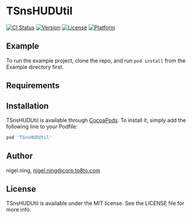 # TSnsHUDUtil

[![CI Status](https://img.shields.io/travis/nigel.ning/TSnsHUDUtil.svg?style=flat)](https://travis-ci.org/nigel.ning/TSnsHUDUtil)
[![Version](https://img.shields.io/cocoapods/v/TSnsHUDUtil.svg?style=flat)](https://cocoapods.org/pods/TSnsHUDUtil)
[![License](https://img.shields.io/cocoapods/l/TSnsHUDUtil.svg?style=flat)](https://cocoapods.org/pods/TSnsHUDUtil)
[![Platform](https://img.shields.io/cocoapods/p/TSnsHUDUtil.svg?style=flat)](https://cocoapods.org/pods/TSnsHUDUtil)

## Example

To run the example project, clone the repo, and run `pod install` from the Example directory first.

## Requirements

## Installation

TSnsHUDUtil is available through [CocoaPods](https://cocoapods.org). To install
it, simply add the following line to your Podfile:

```ruby
pod 'TSnsHUDUtil'
```

## Author

nigel.ning, nigel.ning@corp.to8to.com

## License

TSnsHUDUtil is available under the MIT license. See the LICENSE file for more info.
